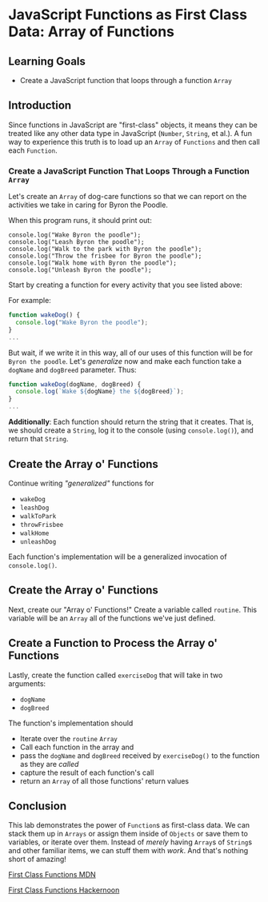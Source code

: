# JavaScript Functions as First Class Data: Array of Functions

## Learning Goals

- Create a JavaScript function that loops through a function `Array`

## Introduction

Since functions in JavaScript are "first-class" objects, it means they can be
treated like any other data type in JavaScript (`Number`, `String`, et al.).  A
fun way to experience this truth is to load up an `Array` of `Functions` and
then call each `Function`.

### Create a JavaScript Function That Loops Through a Function `Array`

Let's create an `Array` of dog-care functions so that we can report on the
activities we take in caring for Byron the Poodle.

When this program runs, it should print out:

```
console.log("Wake Byron the poodle");
console.log("Leash Byron the poodle");
console.log("Walk to the park with Byron the poodle");
console.log("Throw the frisbee for Byron the poodle");
console.log("Walk home with Byron the poodle");
console.log("Unleash Byron the poodle");
```

Start by creating a function for every activity that you see listed above:

For example:

```js
function wakeDog() {
  console.log("Wake Byron the poodle");
}
...
```

But wait, if we write it in this way, all of our uses of this function will be
for `Byron the poodle`. Let's _generalize_ now and make each function take a
`dogName` and `dogBreed` parameter. Thus:

```js
function wakeDog(dogName, dogBreed) {
  console.log(`Wake ${dogName} the ${dogBreed}`);
}
...
```

**Additionally**: Each function should return the string that it creates. That
is, we should create a `String`, log it to the console (using `console.log()`), and return that `String`.

## Create the Array o' Functions

Continue writing _"generalized"_ functions for

* `wakeDog`
* `leashDog`
* `walkToPark`
* `throwFrisbee`
* `walkHome`
* `unleashDog`

Each function's implementation will be a generalized invocation of
`console.log()`.

## Create the Array o' Functions

Next, create our "Array o' Functions!" Create a variable called `routine`. This
variable will be an `Array` all of the functions we've just defined.

## Create a Function to Process the Array o' Functions

Lastly, create the function called `exerciseDog` that will take in two
arguments:

* `dogName`
* `dogBreed`

The function's implementation should

* Iterate over the `routine` `Array`
* Call each function in the array and
* pass the `dogName` and `dogBreed` received by `exerciseDog()` to the function as they are _called_
* capture the result of each function's call
* return an `Array` of all those functions' return values

## Conclusion

This lab demonstrates the power of `Function`s as first-class data. We can
stack them up in `Arrays` or assign them inside of `Objects` or save them to
variables, or iterate over them. Instead of _merely_ having `Array`s of
`String`s and other familiar items, we can stuff them with _work_. And that's
nothing short of amazing!

[First Class Functions MDN](https://developer.mozilla.org/en-US/docs/Glossary/First-class_Function)

[First Class Functions Hackernoon](https://hackernoon.com/javascript-and-functional-programming-pt-2-first-class-functions-4437a1aec217)


